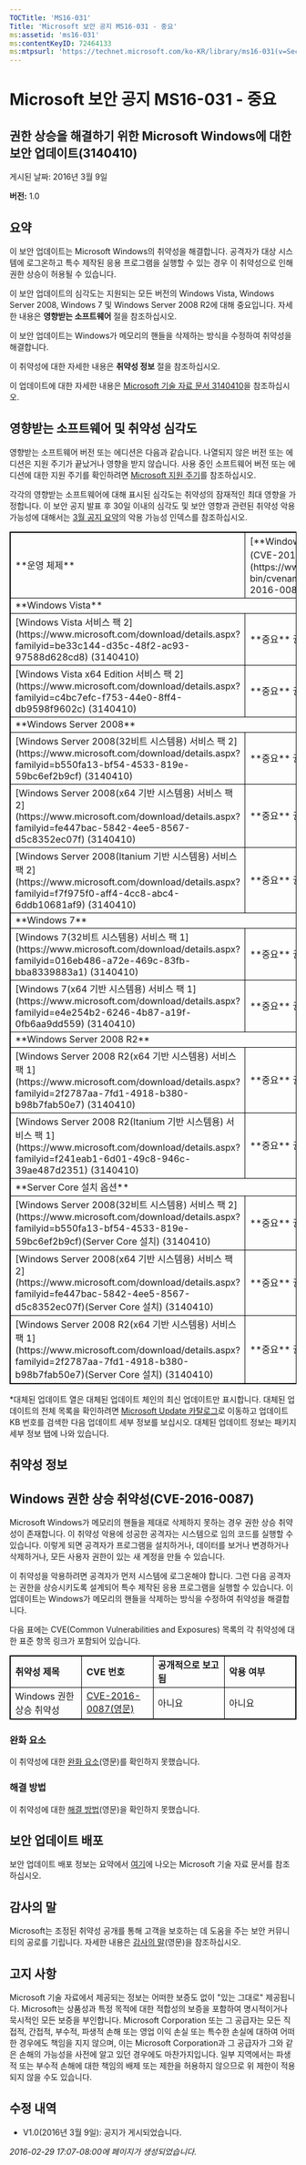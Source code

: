 ```yaml
---
TOCTitle: 'MS16-031'
Title: 'Microsoft 보안 공지 MS16-031 - 중요'
ms:assetid: 'ms16-031'
ms:contentKeyID: 72464133
ms:mtpsurl: 'https://technet.microsoft.com/ko-KR/library/ms16-031(v=Security.10)'
---
```



Microsoft 보안 공지 MS16-031 - 중요
===================================

권한 상승을 해결하기 위한 Microsoft Windows에 대한 보안 업데이트(3140410)
-------------------------------------------------------------------------

게시된 날짜: 2016년 3월 9일

**버전:** 1.0

요약
----

<span id="sectionToggle0"></span>
이 보안 업데이트는 Microsoft Windows의 취약성을 해결합니다. 공격자가 대상 시스템에 로그온하고 특수 제작된 응용 프로그램을 실행할 수 있는 경우 이 취약성으로 인해 권한 상승이 허용될 수 있습니다.

이 보안 업데이트의 심각도는 지원되는 모든 버전의 Windows Vista, Windows Server 2008, Windows 7 및 Windows Server 2008 R2에 대해 중요입니다. 자세한 내용은 **영향받는 소프트웨어** 절을 참조하십시오.

이 보안 업데이트는 Windows가 메모리의 핸들을 삭제하는 방식을 수정하여 취약성을 해결합니다.

<span id="KBArticle"></span>
이 취약성에 대한 자세한 내용은 **취약성 정보** 절을 참조하십시오.

이 업데이트에 대한 자세한 내용은 [Microsoft 기술 자료 문서 3140410](https://support.microsoft.com/ko-kr/kb/3140410)을 참조하십시오.

영향받는 소프트웨어 및 취약성 심각도
------------------------------------

<span id="sectionToggle1"></span>
영향받는 소프트웨어 버전 또는 에디션은 다음과 같습니다. 나열되지 않은 버전 또는 에디션은 지원 주기가 끝났거나 영향을 받지 않습니다. 사용 중인 소프트웨어 버전 또는 에디션에 대한 지원 주기를 확인하려면 [Microsoft 지원 주기](https://support.microsoft.com/ko-kr/lifecycle)를 참조하십시오.

각각의 영향받는 소프트웨어에 대해 표시된 심각도는 취약성의 잠재적인 최대 영향을 가정합니다. 이 보안 공지 발표 후 30일 이내의 심각도 및 보안 영향과 관련된 취약성 악용 가능성에 대해서는 [3월 공지 요약](https://technet.microsoft.com/ko-kr/library/security/ms16-mar)의 악용 가능성 인덱스를 참조하십시오.

 <p> </p>
<table style="border:1px solid black;">
<tr>
<td style="border:1px solid black;">
**운영 체제**

</td>
<td style="border:1px solid black;">
[**Windows 권한 상승 취약성(CVE-2016-0087)(영문)**](https://www.cve.mitre.org/cgi-bin/cvename.cgi?name=cve-2016-0087)

</td>
<td style="border:1px solid black;">
**대체된 업데이트**&#42;

</td>
</tr>
<tr>
<td style="border:1px solid black;" colspan="3">
**Windows Vista**

</td>
</tr>
<tr>
<td style="border:1px solid black;">
[Windows Vista 서비스 팩 2](https://www.microsoft.com/download/details.aspx?familyid=be33c144-d35c-48f2-ac93-97588d628cd8)  
(3140410)

</td>
<td style="border:1px solid black;">
**중요**  
권한 상승

</td>
<td style="border:1px solid black;">
[MS16-008](https://technet.microsoft.com/ko-kr/library/security/ms16-008)의 3121212

</td>
</tr>
<tr>
<td style="border:1px solid black;">
[Windows Vista x64 Edition 서비스 팩 2](https://www.microsoft.com/download/details.aspx?familyid=c4bc7efc-f753-44e0-8ff4-db9598f9602c)  
(3140410)

</td>
<td style="border:1px solid black;">
**중요**  
권한 상승

</td>
<td style="border:1px solid black;">
[MS16-008](https://technet.microsoft.com/ko-kr/library/security/ms16-008)의 3121212

</td>
</tr>
<tr>
<td style="border:1px solid black;" colspan="3">
**Windows Server 2008**

</td>
</tr>
<tr>
<td style="border:1px solid black;">
[Windows Server 2008(32비트 시스템용) 서비스 팩 2](https://www.microsoft.com/download/details.aspx?familyid=b550fa13-bf54-4533-819e-59bc6ef2b9cf)  
(3140410)

</td>
<td style="border:1px solid black;">
**중요**  
권한 상승

</td>
<td style="border:1px solid black;">
[MS16-008](https://technet.microsoft.com/ko-kr/library/security/ms16-008)의 3121212

</td>
</tr>
<tr>
<td style="border:1px solid black;">
[Windows Server 2008(x64 기반 시스템용) 서비스 팩 2](https://www.microsoft.com/download/details.aspx?familyid=fe447bac-5842-4ee5-8567-d5c8352ec07f)  
(3140410)

</td>
<td style="border:1px solid black;">
**중요**  
권한 상승

</td>
<td style="border:1px solid black;">
[MS16-008](https://technet.microsoft.com/ko-kr/library/security/ms16-008)의 3121212

</td>
</tr>
<tr>
<td style="border:1px solid black;">
[Windows Server 2008(Itanium 기반 시스템용) 서비스 팩 2](https://www.microsoft.com/download/details.aspx?familyid=f7f975f0-aff4-4cc8-abc4-6ddb10681af9)  
(3140410)

</td>
<td style="border:1px solid black;">
**중요**  
권한 상승

</td>
<td style="border:1px solid black;">
[MS16-008](https://technet.microsoft.com/ko-kr/library/security/ms16-008)의 3121212

</td>
</tr>
<tr>
<td style="border:1px solid black;" colspan="3">
**Windows 7**

</td>
</tr>
<tr>
<td style="border:1px solid black;">
[Windows 7(32비트 시스템용) 서비스 팩 1](https://www.microsoft.com/download/details.aspx?familyid=016eb486-a72e-469c-83fb-bba8339883a1)  
(3140410)

</td>
<td style="border:1px solid black;">
**중요**  
권한 상승

</td>
<td style="border:1px solid black;">
[MS16-008](https://technet.microsoft.com/ko-kr/library/security/ms16-008)의 3121212

</td>
</tr>
<tr>
<td style="border:1px solid black;">
[Windows 7(x64 기반 시스템용) 서비스 팩 1](https://www.microsoft.com/download/details.aspx?familyid=e4e254b2-6246-4b87-a19f-0fb6aa9dd559)  
(3140410)

</td>
<td style="border:1px solid black;">
**중요**  
권한 상승

</td>
<td style="border:1px solid black;">
[MS16-008](https://technet.microsoft.com/ko-kr/library/security/ms16-008)의 3121212

</td>
</tr>
<tr>
<td style="border:1px solid black;" colspan="3">
**Windows Server 2008 R2**

</td>
</tr>
<tr>
<td style="border:1px solid black;">
[Windows Server 2008 R2(x64 기반 시스템용) 서비스 팩 1](https://www.microsoft.com/download/details.aspx?familyid=2f2787aa-7fd1-4918-b380-b98b7fab50e7)  
(3140410)

</td>
<td style="border:1px solid black;">
**중요**  
권한 상승

</td>
<td style="border:1px solid black;">
[MS16-008](https://technet.microsoft.com/ko-kr/library/security/ms16-008)의 3121212

</td>
</tr>
<tr>
<td style="border:1px solid black;">
[Windows Server 2008 R2(Itanium 기반 시스템용) 서비스 팩 1](https://www.microsoft.com/download/details.aspx?familyid=f241eab1-6d01-49c8-946c-39ae487d2351)  
(3140410)

</td>
<td style="border:1px solid black;">
**중요**  
권한 상승

</td>
<td style="border:1px solid black;">
[MS16-008](https://technet.microsoft.com/ko-kr/library/security/ms16-008)의 3121212

</td>
</tr>
<tr>
<td style="border:1px solid black;" colspan="3">
**Server Core 설치 옵션**

</td>
</tr>
<tr>
<td style="border:1px solid black;">
[Windows Server 2008(32비트 시스템용) 서비스 팩 2](https://www.microsoft.com/download/details.aspx?familyid=b550fa13-bf54-4533-819e-59bc6ef2b9cf)(Server Core 설치)  
(3140410)

</td>
<td style="border:1px solid black;">
**중요**  
권한 상승

</td>
<td style="border:1px solid black;">
[MS16-008](https://technet.microsoft.com/ko-kr/library/security/ms16-008)의 3121212

</td>
</tr>
<tr>
<td style="border:1px solid black;">
[Windows Server 2008(x64 기반 시스템용) 서비스 팩 2](https://www.microsoft.com/download/details.aspx?familyid=fe447bac-5842-4ee5-8567-d5c8352ec07f)(Server Core 설치)  
(3140410)

</td>
<td style="border:1px solid black;">
**중요**  
권한 상승

</td>
<td style="border:1px solid black;">
[MS16-008](https://technet.microsoft.com/ko-kr/library/security/ms16-008)의 3121212

</td>
</tr>
<tr>
<td style="border:1px solid black;">
[Windows Server 2008 R2(x64 기반 시스템용) 서비스 팩 1](https://www.microsoft.com/download/details.aspx?familyid=2f2787aa-7fd1-4918-b380-b98b7fab50e7)(Server Core 설치)  
(3140410)

</td>
<td style="border:1px solid black;">
**중요**  
권한 상승

</td>
<td style="border:1px solid black;">
[MS16-008](https://technet.microsoft.com/ko-kr/library/security/ms16-008)의 3121212

</td>
</tr>
</table>
 
\*대체된 업데이트 열은 대체된 업데이트 체인의 최신 업데이트만 표시합니다. 대체된 업데이트의 전체 목록을 확인하려면 [Microsoft Update 카탈로그](https://catalog.update.microsoft.com/v7/site/home.aspx)로 이동하고 업데이트 KB 번호를 검색한 다음 업데이트 세부 정보를 보십시오. 대체된 업데이트 정보는 패키지 세부 정보 탭에 나와 있습니다.

취약성 정보
-----------

<span id="sectionToggle2"></span>
Windows 권한 상승 취약성(CVE-2016-0087)
---------------------------------------

Microsoft Windows가 메모리의 핸들을 제대로 삭제하지 못하는 경우 권한 상승 취약성이 존재합니다. 이 취약성 악용에 성공한 공격자는 시스템으로 임의 코드를 실행할 수 있습니다. 이렇게 되면 공격자가 프로그램을 설치하거나, 데이터를 보거나 변경하거나 삭제하거나, 모든 사용자 권한이 있는 새 계정을 만들 수 있습니다.

이 취약성을 악용하려면 공격자가 먼저 시스템에 로그온해야 합니다. 그런 다음 공격자는 권한을 상승시키도록 설계되어 특수 제작된 응용 프로그램을 실행할 수 있습니다. 이 업데이트는 Windows가 메모리의 핸들을 삭제하는 방식을 수정하여 취약성을 해결합니다.

다음 표에는 CVE(Common Vulnerabilities and Exposures) 목록의 각 취약성에 대한 표준 항목 링크가 포함되어 있습니다.

 <p> </p>
<table style="border:1px solid black;">
<colgroup>
<col width="25%" />
<col width="25%" />
<col width="25%" />
<col width="25%" />
</colgroup>
<tbody>
<tr class="odd">
<td style="border:1px solid black;"><strong>취약성 제목</strong></td>
<td style="border:1px solid black;"><strong>CVE 번호</strong></td>
<td style="border:1px solid black;"><strong>공개적으로 보고됨</strong></td>
<td style="border:1px solid black;"><strong>악용 여부</strong></td>
</tr>
<tr class="even">
<td style="border:1px solid black;">Windows 권한 상승 취약성</td>
<td style="border:1px solid black;"><a href="https://www.cve.mitre.org/cgi-bin/cvename.cgi?name=cve-2016-0087">CVE-2016-0087(영문)</a></td>
<td style="border:1px solid black;">아니요</td>
<td style="border:1px solid black;">아니요</td>
</tr>
</tbody>
</table>
  
### 완화 요소
  
이 취약성에 대한 [완화 요소](https://technet.microsoft.com/ko-kr/library/security/dn848375.aspx)(영문)를 확인하지 못했습니다.
  
### 해결 방법
  
이 취약성에 대한 [해결 방법](https://technet.microsoft.com/ko-kr/library/security/dn848375.aspx)(영문)을 확인하지 못했습니다.
  
보안 업데이트 배포  
------------------
  
<span id="sectionToggle3"></span>
보안 업데이트 배포 정보는 요약에서 [여기](#kbarticle)에 나오는 Microsoft 기술 자료 문서를 참조하십시오.
  
감사의 말  
---------
  
<span id="sectionToggle4"></span>
Microsoft는 조정된 취약성 공개를 통해 고객을 보호하는 데 도움을 주는 보안 커뮤니티의 공로를 기립니다. 자세한 내용은 [감사의 말](https://technet.microsoft.com/ko-kr/library/security/mt674627.aspx)(영문)을 참조하십시오.
  
고지 사항  
---------
  
<span id="sectionToggle5"></span>
Microsoft 기술 자료에서 제공되는 정보는 어떠한 보증도 없이 "있는 그대로" 제공됩니다. Microsoft는 상품성과 특정 목적에 대한 적합성의 보증을 포함하여 명시적이거나 묵시적인 모든 보증을 부인합니다. Microsoft Corporation 또는 그 공급자는 모든 직접적, 간접적, 부수적, 파생적 손해 또는 영업 이익 손실 또는 특수한 손실에 대하여 어떠한 경우에도 책임을 지지 않으며, 이는 Microsoft Corporation과 그 공급자가 그와 같은 손해의 가능성을 사전에 알고 있던 경우에도 마찬가지입니다. 일부 지역에서는 파생적 또는 부수적 손해에 대한 책임의 배제 또는 제한을 허용하지 않으므로 위 제한이 적용되지 않을 수도 있습니다.
  
수정 내역  
---------
  
<span id="sectionToggle6"></span>
-   V1.0(2016년 3월 9일): 공지가 게시되었습니다.
  
*2016-02-29 17:07-08:00에 페이지가 생성되었습니다.*
